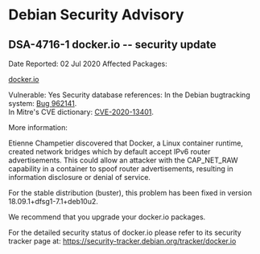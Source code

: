 
Debian Security Advisory
========================


DSA-4716-1 docker.io -- security update
---------------------------------------



Date Reported:
02 Jul 2020
Affected Packages:

[docker.io](https://packages.debian.org/src:docker.io)

Vulnerable:
Yes
Security database references:
In the Debian bugtracking system: [Bug 962141](https://bugs.debian.org/cgi-bin/bugreport.cgi?bug=962141).  
In Mitre's CVE dictionary: [CVE-2020-13401](https://security-tracker.debian.org/tracker/CVE-2020-13401).  

More information:

Etienne Champetier discovered that Docker, a Linux container runtime,
created network bridges which by default accept IPv6 router advertisements.
This could allow an attacker with the CAP\_NET\_RAW capability in a
container to spoof router advertisements, resulting in information
disclosure or denial of service.


For the stable distribution (buster), this problem has been fixed in
version 18.09.1+dfsg1-7.1+deb10u2.


We recommend that you upgrade your docker.io packages.


For the detailed security status of docker.io please refer to
its security tracker page at:
<https://security-tracker.debian.org/tracker/docker.io>





